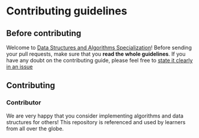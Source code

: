 # Contributing guidelines

## Before contributing

Welcome to [Data Structures and Algorithms Specialization](https://github.com/dolong2110/Coursera-Data-Structures-and-Algorithms-Spcialization/tree/master)! Before sending your pull requests, make sure that you __read the whole guidelines__. If you have any doubt on the contributing guide, please feel free to [state it clearly in an issue](https://github.com/dolong2110/Coursera-Data-Structures-and-Algorithms-Spcialization/issues/new)

## Contributing

### Contributor

We are very happy that you consider implementing algorithms and data structures for others! This repository is referenced and used by learners from all over the globe.
